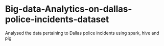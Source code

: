# Big-data-Analytics-on-dallas-police-incidents-dataset
Analysed the data pertaining to Dallas police incidents using spark, hive and pig
